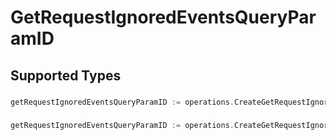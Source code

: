 # GetRequestIgnoredEventsQueryParamID


## Supported Types

### 

```go
getRequestIgnoredEventsQueryParamID := operations.CreateGetRequestIgnoredEventsQueryParamIDStr(string{/* values here */})
```

### 

```go
getRequestIgnoredEventsQueryParamID := operations.CreateGetRequestIgnoredEventsQueryParamIDArrayOfstr([]string{/* values here */})
```

